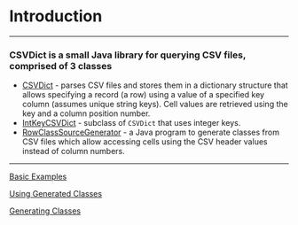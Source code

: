 # Introduction #

---


### CSVDict is a small Java library for querying CSV files, comprised of 3 classes ###
  * [CSVDict](http://csvdict.googlecode.com/svn/trunk/csvdict/javadoc/com/sonomatech/csvdict/CSVDict.html)       - parses CSV files and stores them in a dictionary structure that allows specifying a record (a row) using a value of a specified key column (assumes unique string keys). Cell values are retrieved using the key and a column position number.
  * [IntKeyCSVDict](http://csvdict.googlecode.com/svn/trunk/csvdict/javadoc/com/sonomatech/csvdict/IntKeyCSVDict.html) - subclass of `CSVDict` that uses integer keys.
  * [RowClassSourceGenerator](http://csvdict.googlecode.com/svn/trunk/csvdict/javadoc/com/sonomatech/csvdict/RowClassSourceGenerator.html) - a Java program to generate classes from CSV files which allow accessing cells using the CSV header values instead of column numbers.

---

[Basic Examples](BasicExamples.md)

[Using Generated Classes](UseGenClasses.md)

[Generating Classes](GenClasses.md)